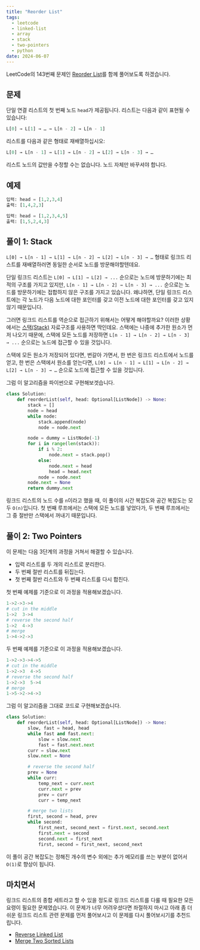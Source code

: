 ```yaml
---
title: "Reorder List"
tags:
  - leetcode
  - linked-list
  - array
  - stack
  - two-pointers
  - python
date: 2024-06-07
---
```


LeetCode의 143번째 문제인 [Reorder List](https://leetcode.com/problems/reorder-list/)를 함께 풀어보도록 하겠습니다.

## 문제

단일 연결 리스트의 첫 번째 노드 `head`가 제공됩니다. 리스트는 다음과 같이 표현될 수 있습니다:

```py
L[0] → L[1] → … → L[n - 2] → L[n - 1]
```

리스트를 다음과 같은 형태로 재배열하십시오:

```py
L[0] → L[n - 1] → L[1] → L[n - 2] → L[2] → L[n - 3] → …
```

리스트 노드의 값만을 수정할 수는 없습니다. 노드 자체만 바꾸셔야 합니다.

## 예제

```py
입력: head = [1,2,3,4]
출력: [1,4,2,3]
```

```py
입력: head = [1,2,3,4,5]
출력: [1,5,2,4,3]
```

## 풀이 1: Stack

`L[0] → L[n - 1] → L[1] → L[n - 2] → L[2] → L[n - 3] → …` 형태로 링크드 리스트를 재배열하러면 동일한 순서로 노드를 방문해야할텐데요.

단일 링크드 리스트는 `L[0] → L[1] → L[2] → ...` 순으로는 노드에 방문하기에는 최적의 구조를 가지고 있지만, `L[n - 1] → L[n - 2] → L[n - 3] → ...` 순으로는 노드를 방문하기에는 접합하지 않은 구조를 가지고 있습니다.
왜냐하면, 단일 링크드 리스트에는 각 노드가 다음 노드에 대한 포인터를 갖고 이전 노드에 대한 포인터를 갖고 있지 않기 때문입니다.

그러면 링크드 리스트를 역순으로 접근하기 위해서는 어떻게 해야할까요?
이러한 상황에서는 [스택(Stack)](/data-structures/stack/) 자료구조를 사용하면 딱인데요.
스택에는 나중에 추가한 원소가 먼저 나오기 때문에, 스택에 모든 노드를 저장하면 `L[n - 1] → L[n - 2] → L[n - 3] → ...` 순으로는 노드에 접근할 수 있을 것입니다.

스택에 모든 원소가 저장되어 있다면, 번갈아 가면서, 한 번은 링크드 리스트에서 노드를 얻고, 한 번은 스택에서 원소를 얻는다면, `L[0] → L[n - 1] → L[1] → L[n - 2] → L[2] → L[n - 3] → …` 순으로 노드에 접근할 수 있을 것입니다.

그럼 이 알고리즘을 파이썬으로 구현해보겟습니다.

```py
class Solution:
    def reorderList(self, head: Optional[ListNode]) -> None:
        stack = []
        node = head
        while node:
            stack.append(node)
            node = node.next

        node = dummy = ListNode(-1)
        for i in range(len(stack)):
            if i % 2:
                node.next = stack.pop()
            else:
                node.next = head
                head = head.next
            node = node.next
        node.next = None
        return dummy.next
```

링크드 리스트의 노드 수를 `n`이라고 했을 때, 이 풀이의 시간 복잡도와 공간 복잡도는 모두 `O(n)`입니다.
첫 번째 루프에서는 스택에 모든 노드를 넣었다가, 두 번째 루프에서는 그 중 절반만 스택에서 꺼내기 때문입니다.

## 풀이 2: Two Pointers

이 문제는 다음 3단계의 과정을 거쳐서 해결할 수 있습니다.

- 입력 리스트를 두 개의 리스트로 분리한다.
- 두 번째 절반 리스트를 뒤집는다.
- 첫 번째 절반 리스트와 두 번째 리스트를 다시 합친다.

첫 번째 예제를 기준으로 이 과정을 적용해보겠습니다.

```py
1->2->3->4
# cut in the middle
1->2  3->4
# reverse the second half
1->2  4->3
# merge
1->4->2->3
```

두 번째 예제를 기준으로 이 과정을 적용해보겠습니다.

```py
1->2->3->4->5
# cut in the middle
1->2->3  4->5
# reverse the second half
1->2->3  5->4
# merge
1->5->2->4->3
```

그럼 이 알고리즘을 그대로 코드로 구현해보겠습니다.

```py
class Solution:
    def reorderList(self, head: Optional[ListNode]) -> None:
        slow, fast = head, head
        while fast and fast.next:
            slow = slow.next
            fast = fast.next.next
        curr = slow.next
        slow.next = None

        # reverse the second half
        prev = None
        while curr:
            temp_next = curr.next
            curr.next = prev
            prev = curr
            curr = temp_next

        # merge two lists
        first, second = head, prev
        while second:
            first_next, second_next = first.next, second.next
            first.next = second
            second.next = first_next
            first, second = first_next, second_next
```

이 풀이 공간 복잡도는 정해진 개수의 변수 외에는 추가 메모리를 쓰는 부분이 없어서 `O(1)`로 향상이 됩니다.

## 마치면서

링크드 리스트의 종합 세트라고 할 수 있을 정도로 링크드 리스트를 다룰 때 필요한 모든 요령이 필요한 문제였습니다.
이 문제가 너무 어려우셨다면 좌절하지 마시고 아래 좀 더 쉬운 링크드 리스트 관련 문제를 먼저 풀어보시고 이 문제를 다시 풀어보시기를 추천드립니다.

- [Reverse Linked List](/problems/reverse-linked-list/)
- [Merge Two Sorted Lists](/problems/merge-two-sorted-lists/)
